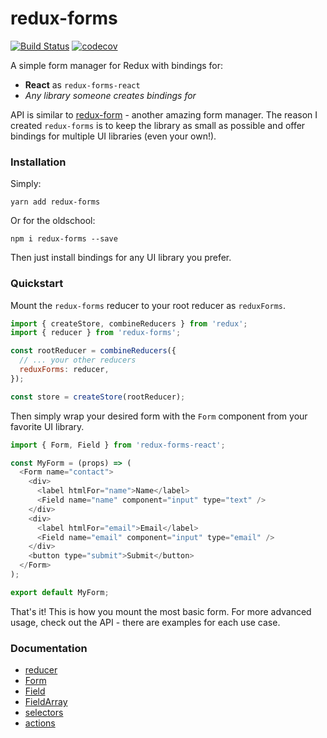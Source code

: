 # redux-forms

[![Build Status](https://travis-ci.org/oreqizer/redux-forms.svg?branch=master)](https://travis-ci.org/oreqizer/redux-forms)
[![codecov](https://codecov.io/gh/oreqizer/redux-forms/branch/master/graph/badge.svg)](https://codecov.io/gh/oreqizer/redux-forms)

A simple form manager for Redux with bindings for:

* **React** as `redux-forms-react`
* _Any library someone creates bindings for_

API is similar to [redux-form](https://github.com/erikras/redux-form) - another amazing form manager. The reason I created `redux-forms` is to keep the library as small as possible and offer bindings for multiple UI libraries (even your own!).

### Installation

Simply:

`yarn add redux-forms`

Or for the oldschool:

`npm i redux-forms --save`

Then just install bindings for any UI library you prefer.

### Quickstart

Mount the `redux-forms` reducer to your root reducer as `reduxForms`.

```js
import { createStore, combineReducers } from 'redux';
import { reducer } from 'redux-forms';

const rootReducer = combineReducers({
  // ... your other reducers
  reduxForms: reducer,
});

const store = createStore(rootReducer);
```

Then simply wrap your desired form with the `Form` component from your favorite UI library.

```js
import { Form, Field } from 'redux-forms-react';

const MyForm = (props) => (
  <Form name="contact">
    <div>
      <label htmlFor="name">Name</label>
      <Field name="name" component="input" type="text" />
    </div>
    <div>
      <label htmlFor="email">Email</label>
      <Field name="email" component="input" type="email" />
    </div>
    <button type="submit">Submit</button>
  </Form>
);

export default MyForm;
```

That's it! This is how you mount the most basic form. For more advanced usage, check out the API - there are examples for each use case.

### Documentation

* [reducer](https://oreqizer.gitbooks.io/redux-forms/content/reducer.html)
* [Form](https://oreqizer.gitbooks.io/redux-forms/content/form.html)
* [Field](https://oreqizer.gitbooks.io/redux-forms/content/field.html)
* [FieldArray](https://oreqizer.gitbooks.io/redux-forms/content/fieldarray.html)
* [selectors](https://oreqizer.gitbooks.io/redux-forms/content/selectors.html)
* [actions](https://oreqizer.gitbooks.io/redux-forms/content/actions.html)
